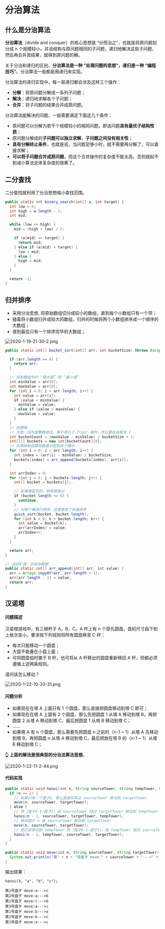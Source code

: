 # 分治算法

## 什么是分治算法

**分治算法**（divide and conquer）的核心思想是 “分而治之“，也就是将原问题划分成 n 个规模较小，并且结构与原问题相同的子问题，递归地解决这些子问题，然后再合并其结果，就得到原问题的解。

关于分治和递归的区别，**分治算法是一种 “处理问题的思想”，递归是一种 “编程技巧”**。分治算法一般都是用递归来实现。

分治算法的递归实现中，每一层递归都会涉及这样三个操作：

- **分解**：将原问题分解成一系列子问题；
- **解决**：递归地求解各个子问题；
- **合并**：将子问题的结果合并成原问题。

分治算法能解决的问题，一般需要满足下面这几个条件：

- 原问题可以分解为若干个规模较小的相同问题，即该问题**具有最优子结构性质**；
- 原问题分解成的**子问题可以独立求解**，**子问题之间没有相关性**；
- **具有分解终止条件**，也就是说，当问题足够小时，就不需要再分解了，可以直接求解；
- **可以将子问题合并成原问题**，而这个合并操作的复杂度不能太高，否则就起不到减小算法总体复杂度的效果了。

## 二分查找

二分查找就利用了分治思想缩小查找范围。

```java
public static int binary_search(int[] a, int target) {
  int low = 0;
  int high = a.length - 1;
  int mid;

  while (low <= high) {
    mid = (high + low) / 2;

    if (a[mid] == target) {
      return mid;
    } else if (a[mid] < target) {
      low = mid;
    } else {
      high = mid;
    }
  }

  return -1;
}
```

## 归并排序

- 采用分治思想, 将原始数组切分成较小的数组，直到每个小数组只有一个项；
- 接着将小数组归并成较大的数组，归并的时候将两个小数组排序成一个顺序的大数组；
- 直到最后只有一个排序完毕的大数组；

![2020-1-19-21-30-2.png](https://garrik-default-imgs.oss-accelerate.aliyuncs.com/imgs/2020-1-19-21-30-2.png)

```java
public static int[] bucket_sort(int[] arr, int bucketSize) throws Exception {

  if (arr.length == 0) {
    return arr;
  }

  // 找到数组中的 “最大值” 和 “最小值”
  int minValue = arr[0];
  int maxValue = arr[0];
  for (int i = 0; i < arr.length; i++) {
    int value = arr[i];
    if (value < minValue) {
      minValue = value;
    } else if (value > maxValue) {
      maxValue = value;
    }
  }
  // 创建桶
  // 注意：因为是整数除法，等于进行了 floor 操作，所以要在结果加 1
  int bucketCount = (maxValue - minValue) / bucketSize + 1;
  int[][] buckets = new int[bucketCount][0];
  // 利用映射函数将数据分配到各个桶中
  for (int i = 0; i < arr.length; i++) {
    int index = (arr[i] - minValue) / bucketSize;
    buckets[index] = arr_append(buckets[index], arr[i]);
  }

  int arrIndex = 0;
  for (int j = 0; j < buckets.length; j++) {
    int[] bucket = buckets[j];

    // 如果桶是空的，就直接跳过
    if (bucket.length <= 0) {
      continue;
    }
    // 对每个桶进行排序，这里使用了快速排序
    quick_sort(bucket, bucket.length);
    for (int k = 0; k < bucket.length; k++) {
      int value = bucket[k];
      arr[arrIndex] = value;
      arrIndex++;
    }
  }

  return arr;
}

// 自动扩容，并保存数据
public static int[] arr_append(int[] arr, int value) {
  arr = Arrays.copyOf(arr, arr.length + 1);
  arr[arr.length - 1] = value;
  return arr;
}
```

## 汉诺塔

#### 问题描述

汉诺塔游戏中，有三根杆子 A，B，C。A 杆上有 n 个穿孔圆盘，盘的尺寸由下到上依次变小。要求按下列规则将所有圆盘移至 C 杆：

- 每次只能移动一个圆盘；
- 大盘不能叠在小盘上面；
- 可将圆盘临时置于 B 杆，也可将从 A 杆移出的圆盘重新移回 A 杆，但都必须遵循上述两条规则。

请问该怎么移动？

![2020-1-22-10-33-31.png](https://garrik-default-imgs.oss-accelerate.aliyuncs.com/imgs/2020-1-22-10-33-31.png)

#### 问题分析

- 如果现在在塔 A 上面只有 1 个圆盘，那么直接把圆盘移动到塔 C 即可；
- 如果现在在塔 A 上面有 2 个圆盘，那么先把圆盘 1 从塔 A 移动到塔 B，再把圆盘 2 从塔 A 移动到塔 C，最后把圆盘 1 从塔 B 移动到塔 C；
- $……$
- 如果塔 A 有 n 个圆盘，那么需要先把圆盘 n 之前的（n-1 ~ 1）从塔 A 先移动到塔 B，再把圆盘 n 从塔 A 移动到塔 C，最后把放在塔 B 的（n-1 ~ 1）从塔 B 移动到塔 C；

**👆 上面的解法是很典型的分治法算法思想**。

![2020-1-22-11-2-44.png](https://garrik-default-imgs.oss-accelerate.aliyuncs.com/imgs/2020-1-22-11-2-44.png)

#### 代码实现

```java
public static void hanoi(int n, String sourceTower, String tempTower, String targetTower) {
  if (n == 1) {
    // 如果只有一个盘子1，那么直接将其从 sourceTower 移动到 targetTower
    move(n, sourceTower, targetTower);
  } else {
    // 将（盘子n-1~盘子1）由 sourceTower 经过 targetTower 移动到 tempTower
    hanoi(n - 1, sourceTower, targetTower, tempTower);
    // 移动盘子 n 由 sourceTower 移动到 targetTower
    move(n, sourceTower, targetTower);
    // 把之前移动到 tempTower 的（盘子n-1~盘子1），由 tempTower 经过 sourceTower 移动到 targetTower
    hanoi(n - 1, tempTower, sourceTower, targetTower);
  }
}

public static void move(int n, String sourceTower, String targetTower) {
  System.out.println("第" + n + "号盘子 move:" + sourceTower + "--->" + targetTower);
}
```

输出结果：

```
hanoi(3, "a", "b", "c");

第1号盘子 move:a--->c
第2号盘子 move:a--->b
第1号盘子 move:c--->b
第3号盘子 move:a--->c
第1号盘子 move:b--->a
第2号盘子 move:b--->c
第1号盘子 move:a--->c
```
